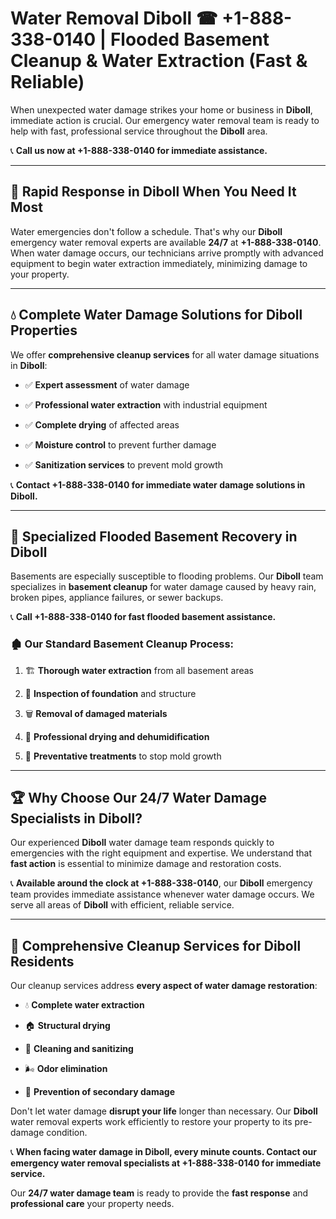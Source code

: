 # Water Removal Diboll ☎ +1-888-338-0140 | Flooded Basement Cleanup & Water Extraction (Fast & Reliable)

When unexpected water damage strikes your home or business in **Diboll**, immediate action is crucial. Our emergency water removal team is ready to help with fast, professional service throughout the **Diboll** area. 

📞 **Call us now at +1-888-338-0140 for immediate assistance.**
---
## 🚀 Rapid Response in Diboll When You Need It Most
Water emergencies don't follow a schedule. That's why our **Diboll** emergency water removal experts are available **24/7** at **+1-888-338-0140**. When water damage occurs, our technicians arrive promptly with advanced equipment to begin water extraction immediately, minimizing damage to your property.
---
## 💧 Complete Water Damage Solutions for Diboll Properties
We offer **comprehensive cleanup services** for all water damage situations in **Diboll**:
- ✅ **Expert assessment** of water damage  
- ✅ **Professional water extraction** with industrial equipment  
- ✅ **Complete drying** of affected areas  
- ✅ **Moisture control** to prevent further damage  
- ✅ **Sanitization services** to prevent mold growth  
📞 **Contact +1-888-338-0140 for immediate water damage solutions in Diboll.**
---
## 🌊 Specialized Flooded Basement Recovery in Diboll
Basements are especially susceptible to flooding problems. Our **Diboll** team specializes in **basement cleanup** for water damage caused by heavy rain, broken pipes, appliance failures, or sewer backups. 
📞 **Call +1-888-338-0140 for fast flooded basement assistance.**
### 🏚️ Our Standard Basement Cleanup Process:
1. 🏗️ **Thorough water extraction** from all basement areas  
2. 🔎 **Inspection of foundation** and structure  
3. 🗑️ **Removal of damaged materials**  
4. 💨 **Professional drying and dehumidification**  
5. 🚫 **Preventative treatments** to stop mold growth  
---
## 🏆 Why Choose Our 24/7 Water Damage Specialists in Diboll?
Our experienced **Diboll** water damage team responds quickly to emergencies with the right equipment and expertise. We understand that **fast action** is essential to minimize damage and restoration costs.
📞 **Available around the clock at +1-888-338-0140**, our **Diboll** emergency team provides immediate assistance whenever water damage occurs. We serve all areas of **Diboll** with efficient, reliable service.
---
## 🧹 Comprehensive Cleanup Services for Diboll Residents
Our cleanup services address **every aspect of water damage restoration**:
- 💧 **Complete water extraction**  
- 🏠 **Structural drying**  
- 🧼 **Cleaning and sanitizing**  
- 🌬️ **Odor elimination**  
- 🚫 **Prevention of secondary damage**  
Don't let water damage **disrupt your life** longer than necessary. Our **Diboll** water removal experts work efficiently to restore your property to its pre-damage condition.
📞 **When facing water damage in Diboll, every minute counts. Contact our emergency water removal specialists at +1-888-338-0140 for immediate service.**
Our **24/7 water damage team** is ready to provide the **fast response** and **professional care** your property needs.
